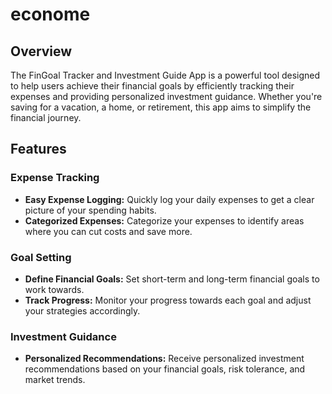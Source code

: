 # econome

## Overview

The FinGoal Tracker and Investment Guide App is a powerful tool designed to help users achieve their financial goals by efficiently tracking their expenses and providing personalized investment guidance. Whether you're saving for a vacation, a home, or retirement, this app aims to simplify the financial journey.

## Features

### Expense Tracking

- **Easy Expense Logging:** Quickly log your daily expenses to get a clear picture of your spending habits.
- **Categorized Expenses:** Categorize your expenses to identify areas where you can cut costs and save more.

### Goal Setting

- **Define Financial Goals:** Set short-term and long-term financial goals to work towards.
- **Track Progress:** Monitor your progress towards each goal and adjust your strategies accordingly.

### Investment Guidance

- **Personalized Recommendations:** Receive personalized investment recommendations based on your financial goals, risk tolerance, and market trends.

